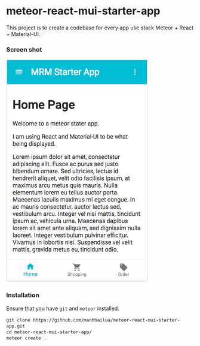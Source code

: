 # meteor-react-mui-starter-app

This project is to create a codebase for every app use stack Meteor + React + Material-UI.

### Screen shot
![mobile-screen-shot](https://github.com/manhhailua/meteor-react-mui-starter-app/raw/master/public/screen-shot.png)

### Installation

Ensure that you have `git` and `meteor` installed.

```
git clone https://github.com/manhhailua/meteor-react-mui-starter-app.git
cd meteor-react-mui-starter-app/
meteor create .
```